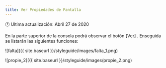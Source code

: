 ```yaml
---
title: Ver Propiedades de Pantalla
---
```


🕐 Ultima actualización: Abril 27 de 2020

En la parte superior de la consola podrá observar el botón [Ver] . Enseguida se listarán las siguientes funciones: 


![falta]({{ site.baseurl }}/styleguide/images/falta_1.png)


![propie_2]({{ site.baseurl }}/styleguide/images/propie_2.png)
 